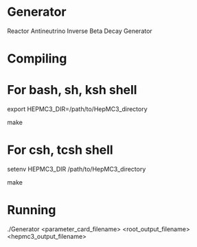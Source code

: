 # Generator
Reactor Antineutrino Inverse Beta Decay Generator

# Compiling
  
  # For bash, sh, ksh shell
  
  export HEPMC3_DIR=/path/to/HepMC3_directory 
  
  make
  
  # For csh, tcsh shell
  setenv HEPMC3_DIR /path/to/HepMC3_directory
  
  make

# Running
  
  ./Generator <parameter_card_filename> <root_output_filename> <hepmc3_output_filename>
